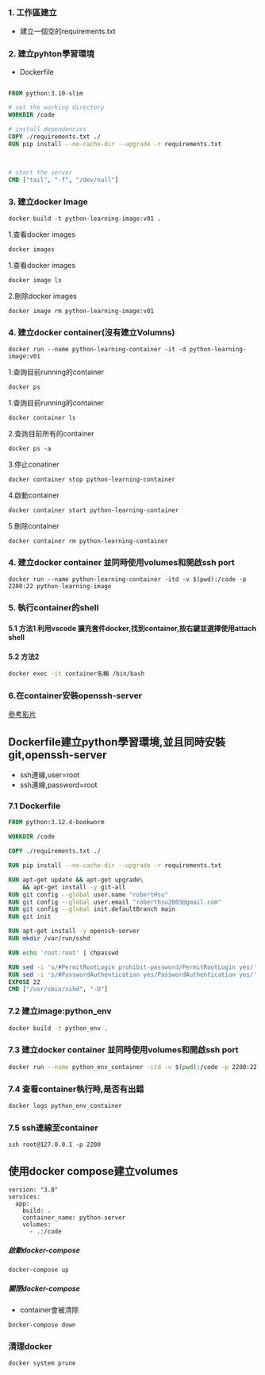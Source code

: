 ### 1. 工作區建立
- 建立一個空的requirements.txt

### 2. 建立pyhton學習環境

- Dockerfile
  
```Dockerfile

FROM python:3.10-slim

# set the working directory
WORKDIR /code

# install dependencies
COPY ./requirements.txt ./
RUN pip install --no-cache-dir --upgrade -r requirements.txt



# start the server
CMD ["tail", "-f", "/dev/null"]

```

###  3. 建立docker Image

    docker build -t python-learning-image:v01 .

1.查看docker images
	
	docker images

1.查看docker images

	docker image ls
	
2.刪除docker images

	docker image rm python-learning-image:v01
	
### 4. 建立docker container(沒有建立Volumns)

	docker run --name python-learning-container -it -d python-learning-image:v01 
	
1.查詢目前running的container

	docker ps
	
1.查詢目前running的container

	docker container ls
	
2.查詢目前所有的container

	docker ps -a
	
3.停止conatiner

	docker container stop python-learning-container
	
4.啟動container

	docker container start python-learning-container
	
5.刪除container

	docker container rm python-learning-container
	
### 4. 建立docker container 並同時使用volumes和開啟ssh port

	docker run --name python-learning-container -itd -v $(pwd):/code -p 2200:22 python-learning-image 
	
### 5. 執行container的shell
#### 5.1 方法1 利用vscode 擴充套件docker,找到container,按右鍵並選擇使用attach shell
#### 5.2 方法2 

```bash
docker exec -it container名稱 /bin/bash
```

### 6.在container安裝openssh-server
[參考影片](https://youtu.be/GicWz2OF0sk?si=siBDADg6V9xPxeLv)

## Dockerfile建立python學習環境,並且同時安裝git,openssh-server
 - ssh連線,user=root
 - ssh連線,password=root

### 7.1 Dockerfile

```dockerfile
FROM python:3.12.4-bookworm

WORKDIR /code

COPY ./requirements.txt ./

RUN pip install --no-cache-dir --upgrade -r requirements.txt

RUN apt-get update && apt-get upgrade\
    && apt-get install -y git-all
RUN git config --global user.name "robertHsu"
RUN git config --global user.email "roberthsu2003@gmail.com"
RUN git config --global init.defaultBranch main
RUN git init

RUN apt-get install -y openssh-server
RUN mkdir /var/run/sshd

RUN echo 'root:root' | chpasswd

RUN sed -i 's/#PermitRootLogin prohibit-password/PermitRootLogin yes/' /etc/ssh/sshd_config
RUN sed -i 's/#PasswordAuthentication yes/PasswordAuthentication yes/' /etc/ssh/sshd_config
EXPOSE 22
CMD ["/usr/sbin/sshd", "-D"]
```

### 7.2 建立image:python_env

```bash
docker build -t python_env .
```

### 7.3 建立docker container 並同時使用volumes和開啟ssh port

```bash
docker run --name python_env_container -itd -v $(pwd):/code -p 2200:22 python_env 
```

### 7.4 查看container執行時,是否有出錯

```bash
docker logs python_env_container
```

### 7.5 ssh連線至container

```
ssh root@127.0.0.1 -p 2200
```

## 使用docker compose建立volumes

```
version: "3.8"
services:
  app:
    build: .
    container_name: python-server
    volumes:
      - .:/code
```

##### 啟動docker-compose

```
docker-compose up
```
	

##### 關閉docker-compose
- container會被清除

```
Docker-compose down
```

### 清理docker

	docker system prune
